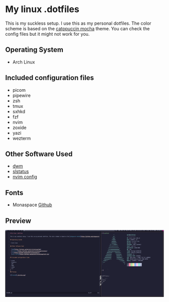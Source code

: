 # My linux .dotfiles 

This is my suckless setup. I use this as my personal dotfiles. The color scheme is based on the [catppuccin mocha](https://github.com/catppuccin/catppuccin) theme. You can check the config files but it might not work for you.

## Operating System

- Arch Linux

## Included configuration files

- picom
- pipewire
- zsh 
- tmux
- sxhkd
- fzf
- nvim
- zoxide
- yazi 
- wezterm 

## Other Software Used

- [dwm](https://github.com/markchristianlacap/dwm)
- [slstatus](https://github.com/markchristianlacap/slstatus)
- [nvim config](https://github.com/markchristianlacap/init.lua)

## Fonts

- Monaspace [Github](https://github.com/githubnext/monaspace) 

## Preview

![Preview](./preview.png)
